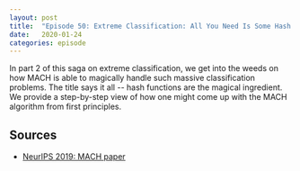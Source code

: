 ```yaml
---
layout: post
title:  "Episode 50: Extreme Classification: All You Need Is Some Hash (Functions) (MACH Part 2)"
date:   2020-01-24
categories: episode
---
```


In part 2 of this saga on extreme classification, we get into the weeds on how MACH is able to magically handle such massive classification problems. The title says it all -- hash functions are the magical ingredient. We provide a step-by-step view of how one might come up with the MACH algorithm from first principles. 


## Sources

* [NeurIPS 2019: MACH paper](https://arxiv.org/pdf/1910.13830.pdf)